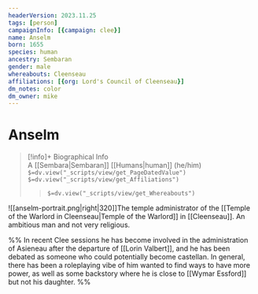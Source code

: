 ```yaml
---
headerVersion: 2023.11.25
tags: [person]
campaignInfo: [{campaign: clee}]
name: Anselm
born: 1655
species: human
ancestry: Sembaran
gender: male
whereabouts: Cleenseau
affiliations: [{org: Lord's Council of Cleenseau}]
dm_notes: color
dm_owner: mike
---
```

# Anselm
>[!info]+ Biographical Info  
> A [[Sembara|Sembaran]] [[Humans|human]] (he/him)  
> `$=dv.view("_scripts/view/get_PageDatedValue")`  
> `$=dv.view("_scripts/view/get_Affiliations")`  
>> `$=dv.view("_scripts/view/get_Whereabouts")`

![[anselm-portrait.png|right|320]]The temple administrator of the [[Temple of the Warlord in Cleenseau|Temple of the Warlord]] in [[Cleenseau]]. An ambitious man and not very religious.

%% 
In recent Clee sessions he has become involved in the administration of Asieneau after the departure of [[Lorin Valbert]], and he has been debated as someone who could potentially become castellan. In general, there has been a roleplaying vibe of him wanted to find ways to have more power, as well as some backstory where he is close to [[Wymar Essford]] but not his daughter. %%